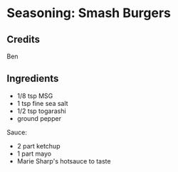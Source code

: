 # Seasoning: Smash Burgers

## Credits

Ben

## Ingredients

- 1/8 tsp MSG
- 1 tsp fine sea salt
- 1/2 tsp togarashi
- ground pepper

Sauce:

- 2 part ketchup
- 1 part mayo
- Marie Sharp's hotsauce to taste
